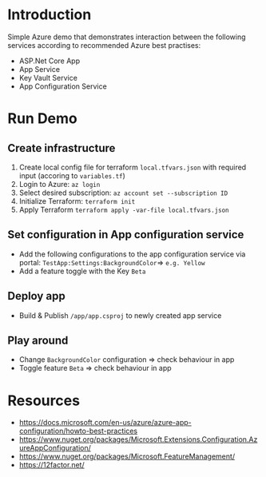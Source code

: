 # Introduction 

Simple Azure demo that demonstrates interaction between the following services according to recommended Azure best practises:

* ASP.Net Core App 
* App Service 
* Key Vault Service
* App Configuration Service

# Run Demo 

## Create infrastructure 
1. Create local config file for terraform `local.tfvars.json` with required input (accoring to `variables.tf`)
1. Login to Azure: `az login`
1. Select desired subscription: `az account set --subscription ID`
1. Initialize Terraform: `terraform init`
1. Apply Terraform `terraform apply -var-file local.tfvars.json`

## Set configuration in App configuration service 
* Add the following configurations to the app configuration service via portal: `TestApp:Settings:BackgroundColor`=> `e.g. Yellow`
* Add a feature toggle with the Key `Beta`

## Deploy app
* Build & Publish `/app/app.csproj` to newly created app service 

## Play around 
* Change `BackgroundColor` configuration => check behaviour in app 
* Toggle feature `Beta` => check behaviour in app 

# Resources 
* https://docs.microsoft.com/en-us/azure/azure-app-configuration/howto-best-practices
* https://www.nuget.org/packages/Microsoft.Extensions.Configuration.AzureAppConfiguration/
* https://www.nuget.org/packages/Microsoft.FeatureManagement/ 
* https://12factor.net/